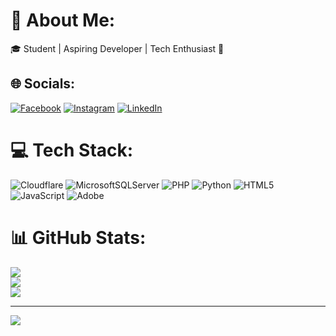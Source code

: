 # 💫 About Me:
🎓 Student | Aspiring Developer | Tech Enthusiast 🚀<br>


## 🌐 Socials:
[![Facebook](https://img.shields.io/badge/Facebook-%231877F2.svg?logo=Facebook&logoColor=white)](https://facebook.com/iamashokaryal) [![Instagram](https://img.shields.io/badge/Instagram-%23E4405F.svg?logo=Instagram&logoColor=white)](https://instagram.com/iamashokaryal) [![LinkedIn](https://img.shields.io/badge/LinkedIn-%230077B5.svg?logo=linkedin&logoColor=white)](https://linkedin.com/in/iamashokaryal) 

# 💻 Tech Stack:
![Cloudflare](https://img.shields.io/badge/Cloudflare-F38020?style=for-the-badge&logo=Cloudflare&logoColor=white) ![MicrosoftSQLServer](https://img.shields.io/badge/Microsoft%20SQL%20Server-CC2927?style=for-the-badge&logo=microsoft%20sql%20server&logoColor=white) ![PHP](https://img.shields.io/badge/php-%23777BB4.svg?style=for-the-badge&logo=php&logoColor=white) ![Python](https://img.shields.io/badge/python-3670A0?style=for-the-badge&logo=python&logoColor=ffdd54) ![HTML5](https://img.shields.io/badge/html5-%23E34F26.svg?style=for-the-badge&logo=html5&logoColor=white) ![JavaScript](https://img.shields.io/badge/javascript-%23323330.svg?style=for-the-badge&logo=javascript&logoColor=%23F7DF1E) ![Adobe](https://img.shields.io/badge/adobe-%23FF0000.svg?style=for-the-badge&logo=adobe&logoColor=white)
# 📊 GitHub Stats:
![](https://github-readme-stats.vercel.app/api?username=iamashokaryal&theme=dark&hide_border=false&include_all_commits=false&count_private=false)<br/>
![](https://github-readme-streak-stats.herokuapp.com/?user=iamashokaryal&theme=dark&hide_border=false)<br/>
![](https://github-readme-stats.vercel.app/api/top-langs/?username=iamashokaryal&theme=dark&hide_border=false&include_all_commits=false&count_private=false&layout=compact)

---
[![](https://visitcount.itsvg.in/api?id=iamashokaryal&icon=0&color=0)](https://visitcount.itsvg.in)

<!-- Proudly created with GPRM ( https://gprm.itsvg.in ) -->

